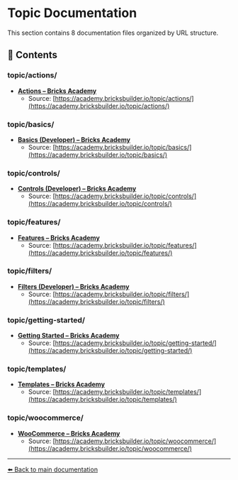 # Topic Documentation

This section contains 8 documentation files organized by URL structure.

## 📄 Contents

### topic/actions/

- **[Actions – Bricks Academy](Actions_–_Bricks_Academy.md)**
  - Source: [https://academy.bricksbuilder.io/topic/actions/](https://academy.bricksbuilder.io/topic/actions/)

### topic/basics/

- **[Basics (Developer) – Bricks Academy](Basics_(Developer)_–_Bricks_Academy.md)**
  - Source: [https://academy.bricksbuilder.io/topic/basics/](https://academy.bricksbuilder.io/topic/basics/)

### topic/controls/

- **[Controls (Developer) – Bricks Academy](Controls_(Developer)_–_Bricks_Academy.md)**
  - Source: [https://academy.bricksbuilder.io/topic/controls/](https://academy.bricksbuilder.io/topic/controls/)

### topic/features/

- **[Features – Bricks Academy](Features_–_Bricks_Academy.md)**
  - Source: [https://academy.bricksbuilder.io/topic/features/](https://academy.bricksbuilder.io/topic/features/)

### topic/filters/

- **[Filters (Developer) – Bricks Academy](Filters_(Developer)_–_Bricks_Academy.md)**
  - Source: [https://academy.bricksbuilder.io/topic/filters/](https://academy.bricksbuilder.io/topic/filters/)

### topic/getting-started/

- **[Getting Started – Bricks Academy](Getting_Started_–_Bricks_Academy.md)**
  - Source: [https://academy.bricksbuilder.io/topic/getting-started/](https://academy.bricksbuilder.io/topic/getting-started/)

### topic/templates/

- **[Templates – Bricks Academy](Templates_–_Bricks_Academy.md)**
  - Source: [https://academy.bricksbuilder.io/topic/templates/](https://academy.bricksbuilder.io/topic/templates/)

### topic/woocommerce/

- **[WooCommerce – Bricks Academy](WooCommerce_–_Bricks_Academy.md)**
  - Source: [https://academy.bricksbuilder.io/topic/woocommerce/](https://academy.bricksbuilder.io/topic/woocommerce/)


---

[⬅️ Back to main documentation](../README.md)

